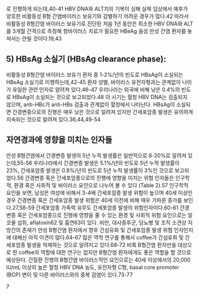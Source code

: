 로 진행하게 되는데,40-41 HBV DNA와 ALT치의 기복이 심해 실제 임상에서 예후가 양호한 비활동성 B형 간염바이러스 보유기와 감별하기 어려운 경우가 많다.42 따라서 비활동성 B형간염 바이러스 보유기로 진단된 처음 1년 동안은 최소한 HBV DNA와 ALT를 3개월 간격으로 측정해 항바이러스 치료가 필요한 HBeAg 음성 만성 간염 환자를 놓쳐서는 안될 것이다.19,43
## 5) HBsAg 소실기 (HBsAg clearance phase):
비활동성 B형간염 바이러스 보유기 환자 중 1-2%/년의 빈도로 HBsAg이 소실되는 HBsAg 소실기로 이행하는데,42-45 환자 성별, 바이러스 유전자형과는 관계없이 나이가 유일한 관련 인자로 알려져 있다.46-47 우리나라는 외국에 비해 낮은 0.4%의 빈도로 HBsAg이 소실되는 것으로 보고되었다.48 이 시기는 혈청 HBV DNA는 검출되지 않으며, anti-HBc가 anti-HBs 검출과 관계없이 혈청에서 나타난다. HBsAg이 소실되면 간경변증으로의 진행은 매우 낮은 것으로 알려져 있지만 간세포암종 발생은 유의하게 지속되는 것으로 알려져 있다.36,44,49-54

## 자연경과에 영향을 미치는 인자들
만성 B형간염에서 간경변증 발생의 5년 누적 발생률은 일반적으로 8-20%로 알려져 있는데,55-56 우리나라에서 간경변증 발생은 5.1%/년의 빈도로 5년 누적 발생률이 23%, 간세포암종 발생은 0.8%/년의 빈도로 5년 누적 발생률이 3%인 것으로 보고되었다.56
간경변증 혹은 간세포암종으로의 진행에 영향을 미치는 위험 인자들은 인구학적, 환경 혹은 사회적 및 바이러스 요인으로 나누어 볼 수 있다 (Table 2).57 인구학적 요인을 보면, 남성은 여성에 비해서 3-4배 간세포암종 발생 위험이 높으며 40세 이상인 경우 간경변증 혹은 간세포암종 발생 위험은 40세 이전에 비해 매우 가파른 증가를 보인다.27,58-59 간세포암종 가족력 유무도 간세포암종 발생의 위험인자이다.60-61
간경변증 혹은 간세포암종으로 진행에 영향을 줄 수 있는 환경 및 사회적 위험 요인으로는 알코올 섭취, aflatoxin62 및 흡연63이 있다. 비만, 대사증후군, 당뇨병 및 조직 소견상 지방간의 존재가 만성 B형간염 환자에서 향후 간섬유화 및 간세포암종 발생 위험 인자인지에 대해선 아직 이견이 많다.64-67 많은 역학 연구를 통해서 coffee가 간섬유화 및 간세포암종 발생을 억제하는 것으로 알려지고 있다.68-72 비록 B형간염 환자만을 대상으로 한 coffee의 역할에 대한 연구는 없지만 B형간염 환자에게도 좋은 역할을 할 것으로 예상된다.
간질환 진행의 B형간염 바이러스적인 요인으로는 40세 이상에서의 20,000 IU/mL 이상의 높은 혈청 HBV DNA 농도, 유전자형 C형, basal core promoter (BCP) 변이 및 다른 바이러스와의 중복 감염이 있다.73-77

<PAGE>7